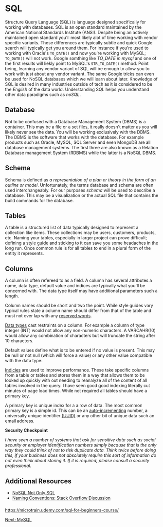 # SQL
Structure Query Language (SQL) is language designed specifically for working with databases. SQL is an open standard maintained by the American National Standards Institute (ANSI). Despite being an actively maintained open standard you'll most likely alot of time working with vendor specific variants. These differences are typically subtle and quick Google search will typically get you around them. For instance if you're used to working with Oracle's ````TO_DATE()```` and now you're working with MySQL; ````TO_DATE()```` will not work. Google somthing like _TO_DATE in mysql_ and one of the first results will liekly point to MySQL's ````STR_TO_DATE()```` method. Point being, learning any vendor variant of SQL will be enough to allow you to work with just about any vendor variant. The same Google tricks can even be used for NoSQL databases which we will learn about later. Knowledge of SQL is desired in many industries outside of tech as it is considered to be the _English_ of the data world. Understanding SQL helps you understand other data paradigms such as _noSQL_.

## Database
Not to be confused with a Database Management System (DBMS) is a container. This may be a file or a set files, it really doesn't matter as you will likely never see the data. You will be working exclusively with the DBMS. The DBMS is the software that works with the database. For example products such as Oracle, MySQL, SQL Server and even MongoDB are all database management systems. The first three are also known as a Relation Database management System (RDBMS) while the latter is a NoSQL DBMS.

## Schema
Schema is defined as _a representation of a plan or theory in the form of an outline or model_. Unfortunately, the terms database and schema are often used interchangeably. For our purposes _schema_ will be used to describe a database. This may be a visualization  or the actual SQL file that contains the build commands for the database.

## Tables

A table is a structured list of data typically designed to represent a collection like items. These collections may be users, customers, products, etc. Naming your tables, especially in larger project can prove difficult; defining a [style guide](http://www.sqlstyle.guide/) and sticking to it can save you some headaches in the long run. Once common rule is for all tables to end in a plural form of the entity it represents.

## Columns
A column is often refereed to as a field. A column has several attributes a name, data type, default value and indices are typically what you'll be concerned with. The data type itself may have additional parameters such a length.

Column names should be short and two the point. While style guides vary typical rules state a column name should differ from that of the table and must not over lap with any [reserved words](https://dev.mysql.com/doc/refman/5.7/en/keywords.html).

[Data types](https://dev.mysql.com/doc/refman/5.7/en/data-types.html) cast restraints on a column. For example a column of type integer (INT) would not allow any non-numeric characters. A VARCAHR(10) would allow any combination of characters but will truncate the string after 10 characters.

Default values define what is to be entered if no value is present. This may be null or not null (which will force a value) or any other value compatible with the data type.

[Indicies](https://dev.mysql.com/doc/refman/5.7/en/mysql-indexes.html) are used to improve performance. These take specific columns from a table or tables and stores them in a way that allows them to be looked up quickly with out needing to reanalyze all of the content of all tables involved in the query. I have seen good good indexing literally cut minutes of page load times. While not required all tables should have a primary key.

A primary key is unique index for a a row of data. The most common primary key is a simple id. This can be an [auto-incrementing](https://dev.mysql.com/doc/refman/5.7/en/example-auto-increment.html) number, a universally unique identifier [(UUID)](https://en.wikipedia.org/wiki/Universally_unique_identifier) or any other bit of unique data such an email address.

__Security Checkpoint__

_I have seen a number of systems that ask for sensitive data such as social security or employer identification numbers simply because that is the only way they could think of not to risk duplicate data. Think twice before doing this, if your business does not absolutely require this sort of information do not even think about storing it. If it is required, please consult a security professional._



## Additional Resources
* [NoSQL Not Only SQL](http://searchdatamanagement.techtarget.com/definition/NoSQL-Not-Only-SQL)
* [Naming Conventions: Stack Overflow Discussion](https://stackoverflow.com/questions/7662/database-table-and-column-naming-conventions)
###
https://microtrain.udemy.com/sql-for-beginners-course/

[Next: MySQL](02-MySQL.md)
